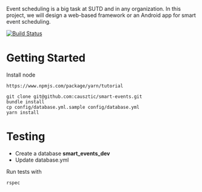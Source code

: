 Event scheduling is a big task at SUTD and in any organization. In this project, we will design a web-based framework or an Android app for smart event scheduling.

[![Build Status](https://travis-ci.com/causztic/smart-events.svg?branch=master)](https://travis-ci.com/causztic/smart-events)

# Getting Started

Install node
```
https://www.npmjs.com/package/yarn/tutorial
```

```
git clone git@github.com:causztic/smart-events.git
bundle install
cp config/database.yml.sample config/database.yml
yarn install
```

# Testing
- Create a database **smart_events_dev**
- Update database.yml

Run tests with
```
rspec
```